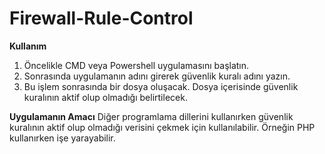 # Firewall-Rule-Control

<b>Kullanım</b>
1. Öncelikle CMD veya Powershell uygulamasını başlatın.
2. Sonrasında uygulamanın adını girerek güvenlik kuralı adını yazın.
3. Bu işlem sonrasında bir dosya oluşacak. Dosya içerisinde güvenlik kuralının aktif olup olmadığı belirtilecek.

<b>Uygulamanın Amacı</b>
Diğer programlama dillerini kullanırken güvenlik kuralının aktif olup olmadığı verisini çekmek için kullanılabilir. Örneğin PHP kullanırken işe yarayabilir.

